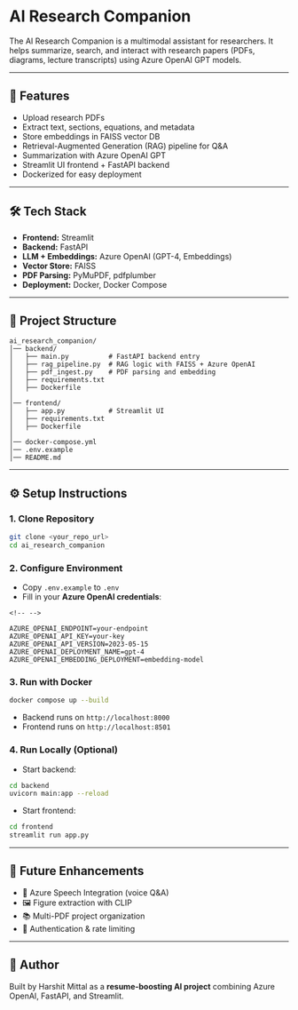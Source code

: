 # AI Research Companion

The AI Research Companion is a multimodal assistant for researchers. It
helps summarize, search, and interact with research papers (PDFs,
diagrams, lecture transcripts) using Azure OpenAI GPT models.

------------------------------------------------------------------------

## 🚀 Features

-   Upload research PDFs
-   Extract text, sections, equations, and metadata
-   Store embeddings in FAISS vector DB
-   Retrieval-Augmented Generation (RAG) pipeline for Q&A
-   Summarization with Azure OpenAI GPT
-   Streamlit UI frontend + FastAPI backend
-   Dockerized for easy deployment

------------------------------------------------------------------------

## 🛠 Tech Stack

-   **Frontend:** Streamlit
-   **Backend:** FastAPI
-   **LLM + Embeddings:** Azure OpenAI (GPT-4, Embeddings)
-   **Vector Store:** FAISS
-   **PDF Parsing:** PyMuPDF, pdfplumber
-   **Deployment:** Docker, Docker Compose

------------------------------------------------------------------------

## 📂 Project Structure

    ai_research_companion/
    │── backend/
    │   ├── main.py          # FastAPI backend entry
    │   ├── rag_pipeline.py  # RAG logic with FAISS + Azure OpenAI
    │   ├── pdf_ingest.py    # PDF parsing and embedding
    │   ├── requirements.txt
    │   ├── Dockerfile
    │
    │── frontend/
    │   ├── app.py           # Streamlit UI
    │   ├── requirements.txt
    │   ├── Dockerfile
    │
    │── docker-compose.yml
    │── .env.example
    │── README.md

------------------------------------------------------------------------

## ⚙️ Setup Instructions

### 1. Clone Repository

``` bash
git clone <your_repo_url>
cd ai_research_companion
```

### 2. Configure Environment

-   Copy `.env.example` to `.env`
-   Fill in your **Azure OpenAI credentials**:

```{=html}
<!-- -->
```
    AZURE_OPENAI_ENDPOINT=your-endpoint
    AZURE_OPENAI_API_KEY=your-key
    AZURE_OPENAI_API_VERSION=2023-05-15
    AZURE_OPENAI_DEPLOYMENT_NAME=gpt-4
    AZURE_OPENAI_EMBEDDING_DEPLOYMENT=embedding-model

### 3. Run with Docker

``` bash
docker compose up --build
```

-   Backend runs on `http://localhost:8000`
-   Frontend runs on `http://localhost:8501`

### 4. Run Locally (Optional)

-   Start backend:

``` bash
cd backend
uvicorn main:app --reload
```

-   Start frontend:

``` bash
cd frontend
streamlit run app.py
```

------------------------------------------------------------------------

## 🔮 Future Enhancements

-   🎤 Azure Speech Integration (voice Q&A)
-   🖼 Figure extraction with CLIP
-   📚 Multi-PDF project organization
-   🔐 Authentication & rate limiting

------------------------------------------------------------------------

## 📌 Author

Built by Harshit Mittal as a **resume-boosting AI project** combining
Azure OpenAI, FastAPI, and Streamlit.
